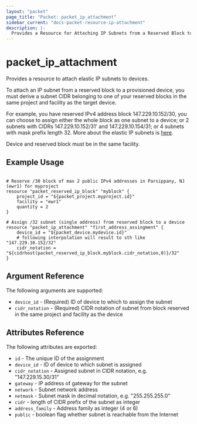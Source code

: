 ```yaml
---
layout: "packet"
page_title: "Packet: packet_ip_attachment"
sidebar_current: "docs-packet-resource-ip-attachment"
description: |-
  Provides a Resource for Attaching IP Subnets from a Reserved Block to a Device
---
```


# packet\_ip\_attachment

Provides a resource to attach elastic IP subnets to devices.

To attach an IP subnet from a reserved block to a provisioned device, you must derive a subnet CIDR belonging to
one of your reserved blocks in the same project and facility as the target device.

For example, you have reserved IPv4 address block 147.229.10.152/30, you can choose to assign either the whole
block as one subnet to a device; or 2 subnets with CIDRs 147.229.10.152/31' and 147.229.10.154/31; or 4 subnets
with mask prefix length 32. More about the elastic IP subnets is [here](https://help.packet.net/article/54-elastic-ips).

Device and reserved block must be in the same facility.

## Example Usage

```hcl

# Reserve /30 block of max 2 public IPv4 addresses in Parsippany, NJ (ewr1) for myproject
resource "packet_reserved_ip_block" "myblock" {
    project_id = "${packet_project.myproject.id}"
    facility = "ewr1"
	quantity = 2
}

# Assign /32 subnet (single address) from reserved block to a device
resource "packet_ip_attachment" "first_address_assingment" {
    device_id = "${packet_device.mydevice.id}"
    # following interpolation will result to sth like "147.229.10.152/32"
    cidr_notation = "${cidrhost(packet_reserved_ip_block.myblock.cidr_notation,0)}/32"
}

```

## Argument Reference

The following arguments are supported:

* `device_id` - (Required) ID of device to which to assign the subnet
* `cidr_notation` - (Required) CIDR notation of subnet from block reserved in the same
  project and facility as the device

## Attributes Reference

The following attributes are exported:

* `id` - The unique ID of the assignment
* `device_id` - ID of device to which subnet is assigned
* `cidr_notation` - Assigned subnet in CIDR notation, e.g. "147.229.15.30/31"
* `gateway` - IP address of gateway for the subnet
* `network` - Subnet network address
* `netmask` - Subnet mask in decimal notation, e.g. "255.255.255.0"
* `cidr` - length of CIDR prefix of the subnet as integer
* `address_family` - Address family as integer (4 or 6)
* `public` - boolean flag whether subnet is reachable from the Internet
